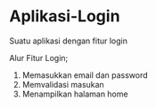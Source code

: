 # Aplikasi-Login
Suatu aplikasi dengan fitur login

Alur Fitur Login;
1. Memasukkan email dan password
2. Memvalidasi masukan
3. Menampilkan halaman home
